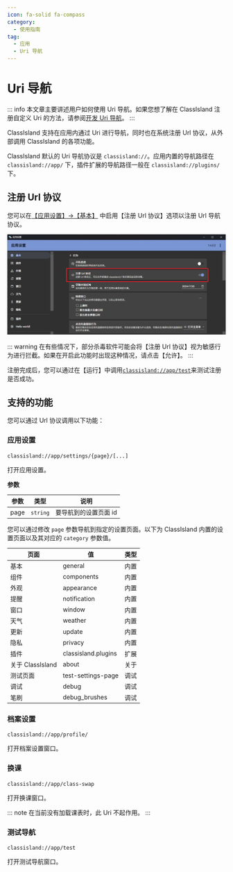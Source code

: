 ```yaml
---
icon: fa-solid fa-compass
category:
  - 使用指南
tag:
  - 应用
  - Uri 导航
---
```


# Uri 导航

::: info
本文章主要讲述用户如何使用 Uri 导航。如果您想了解在 ClassIsland 注册自定义 Uri 的方法，请参阅[开发 Uri 导航](../dev/uri-navigation.md)。
:::

ClassIsland 支持在应用内通过 Uri 进行导航，同时也在系统注册 Url 协议，从外部调用 ClassIsland 的各项功能。

ClassIsland 默认的 Uri 导航协议是 `classisland://`。应用内置的导航路径在 `classisland://app/` 下，插件扩展的导航路径一般在 `classisland://plugins/` 下。

## 注册 Url 协议

您可以在[【应用设置】->【基本】](classisland://app/settings/general) 中启用【注册 Url 协议】选项以注册 Url 导航协议。

![1721609023773](image/uri-navigation/1721609023773.png)

::: warning
在有些情况下，部分杀毒软件可能会将【注册 Url 协议】视为敏感行为进行拦截。如果在开启此功能时出现这种情况，请点击【允许】。
:::

注册完成后，您可以通过在【运行】中调用[`classisland://app/test`](classisland://app/test)来测试注册是否成功。

## 支持的功能

您可以通过 Url 协议调用以下功能：

### 应用设置

``` plaintext
classisland://app/settings/{page}/[...]
```

打开应用设置。

**参数**

| 参数 | 类型 | 说明 |
| -- | -- | -- |
| page | `string` | 要导航到的设置页面 id |

您可以通过修改 `page` 参数导航到指定的设置页面。以下为 ClassIsland 内置的设置页面以及其对应的 `category` 参数值。

| 页面 | 值 | 类型 |
| -- | -- | -- |
| 基本 | general | 内置 |
| 组件 | components | 内置 |
| 外观 | appearance | 内置 |
| 提醒 | notification | 内置 |
| 窗口 | window | 内置 |
| 天气 | weather | 内置 |
| 更新 | update | 内置 |
| 隐私 | privacy | 内置 |
| 插件 | classisland.plugins | 扩展 |
| 关于 ClassIsland | about | 关于 |
| 测试页面 | test-settings-page | 调试 |
| 调试 | debug | 调试 |
| 笔刷 | debug_brushes | 调试 |

### 档案设置

``` plaintext
classisland://app/profile/
```

打开档案设置窗口。

### 换课

``` plaintext
classisland://app/class-swap
```

打开换课窗口。

::: note
在当前没有加载课表时，此 Uri 不起作用。
:::

### 测试导航

``` plaintext
classisland://app/test
```

打开测试导航窗口。
